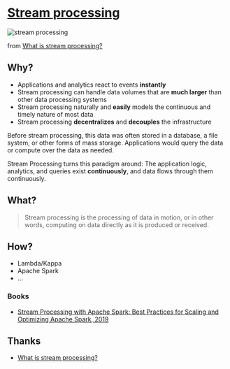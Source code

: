 # [Stream processing](https://www.wikiwand.com/en/Stream_processing)

![stream processing](https://i.imgur.com/AA9dFLs.png)

from [What is stream processing?](https://www.ververica.com/what-is-stream-processing)

## Why?

- Applications and analytics react to events **instantly**
- Stream processing can handle data volumes that are **much larger** than other data processing systems
- Stream processing naturally and **easily** models the continuous and timely nature of most data
- Stream processing **decentralizes** and **decouples** the infrastructure

Before stream processing, this data was often stored in a database, a file system, or other forms of mass storage. Applications would query the data or compute over the data as needed.

Stream Processing turns this paradigm around: The application logic, analytics, and queries exist **continuously**, and data flows through them continuously.



## What?

> Stream processing is the processing of data in motion, or in other words, computing on data directly as it is produced or received.

## How?

- Lambda/Kappa
- Apache Spark
- ...

### Books

- [Stream Processing with Apache Spark: Best Practices for Scaling and Optimizing Apache Spark, 2019](https://www.amazon.com/Stream-Processing-Apache-Spark-Optimizing/dp/1491944242/ref=sr_1_9?keywords=stream+processing&qid=1551292923&s=gateway&sr=8-9)

## Thanks

- [What is stream processing?](https://www.ververica.com/what-is-stream-processing)